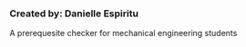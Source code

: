 <h3>Created by: Danielle Espiritu</h3>


A prerequesite checker for mechanical engineering students
